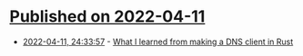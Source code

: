 # [Published on 2022-04-11](index.md)

* [2022-04-11, 24:33:57](https://news.ycombinator.com/item?id=30983245) - [What I learned from making a DNS client in Rust](https://blog.adamchalmers.com/making-a-dns-client/)

